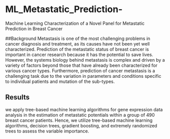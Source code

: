 # ML_Metastatic_Prediction-
Machine Learning Characterization of a Novel Panel for Metastatic Prediction in Breast Cancer

##Background
Metastasis is one of the most challenging problems in cancer diagnosis and
treatment, as its causes have not been yet well characterized. Prediction of
the metastatic status of breast cancer is important in cancer research because
it has the potential to save lives. However, the systems biology behind
metastasis is complex and driven by a variety of factors beyond those that
have already been characterized for various cancer types. Furthermore,
prediction of cancer metastasis is a challenging task due to the variation in
parameters and conditions specific to individual patients and mutation of the
sub-types.

## Results
we apply tree-based machine learning algorithms for gene
expression data analysis in the estimation of metastatic potentials within a
group of 490 breast cancer patients. Hence, we utilize tree-based machine
learning algorithms, decision trees, gradient boosting, and extremely
randomized trees to assess the variable importance.

